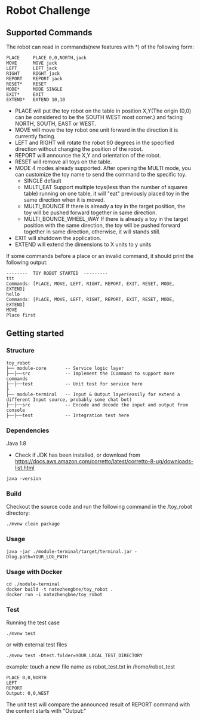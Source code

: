 # Robot Challenge

## Supported Commands

The robot can read in commands(new features with *) of the following form:

```plain
PLACE     PLACE 0,0,NORTH,jack
MOVE      MOVE jack
LEFT      LEFT jack
RIGHT     RIGHT jack
REPORT    REPORT jack
RESET*    RESET
MODE*     MODE SINGLE
EXIT*     EXIT
EXTEND*   EXTEND 10,10
```

- PLACE will put the toy robot on the table in position X,Y(The origin (0,0) can be considered to be the SOUTH WEST most corner.) and facing NORTH, SOUTH, EAST or WEST.
- MOVE will move the toy robot one unit forward in the direction it is currently facing.
- LEFT and RIGHT will rotate the robot 90 degrees in the specified direction without changing the position of the robot.
- REPORT will announce the X,Y and orientation of the robot.
- RESET will remove all toys on the table. 
- MODE 4 modes already supported. After opening the MULTI mode, you can customize the toy name to send the command to the specific toy. 
    * SINGLE default
    * MULTI_EAT Support multiple toys(less than the number of squares table) running on one table, it will "eat" previously placed toy in the same direction when it is moved.
    * MULTI_BOUNCE If there is already a toy in the target position, the toy will be pushed forward together in same direction.
    * MULTI_BOUNCE_WHEEL_WAY If there is already a toy in the target position with the same direction, the toy will be pushed forward together in same direction, otherwise, it will stands still. 
- EXIT will shutdown the application.
- EXTEND will extend the dimensions to X units to y units

If some commands before a place or an invalid command, it should print the following output:
```
--------  TOY ROBOT STARTED  ---------
ttt
Commands: [PLACE, MOVE, LEFT, RIGHT, REPORT, EXIT, RESET, MODE, EXTEND]
hello
Commands: [PLACE, MOVE, LEFT, RIGHT, REPORT, EXIT, RESET, MODE, EXTEND]
MOVE
Place first
```
## Getting started

### Structure
```
toy_robot
├── module-core       -- Service logic layer
├──├──src             -- Implement the ICommand to support more commands
├──├──test            -- Unit test for service here
├
├── module-terminal   -- Input & Output layer(easily for extend a different Input source, probably some chat bot)
├──├──src             -- Encode and decode the input and output from console
├──├──test            -- Integration test here 
```

### Dependencies
Java 1.8
- Check if JDK has been installed, or download from https://docs.aws.amazon.com/corretto/latest/corretto-8-ug/downloads-list.html
```
java -version
```

### Build
Checkout the source code and run the following command in the /toy_robot directory:
```
./mvnw clean package
```
### Usage

```
java -jar ./module-terminal/target/terminal.jar -Dlog.path=YOUR_LOG_PATH
```

### Usage with Docker

```
cd ./module-terminal
docker build -t natezhengbne/toy_robot .
docker run -i natezhengbne/toy_robot
```

### Test
Running the test case 
```
./mvnw test
```
or with external test files
```
./mvnw test -Dtest.folder=YOUR_LOCAL_TEST_DIRECTORY
```
example: touch a new file name as robot_test.txt in /home/robot_test
```
PLACE 0,0,NORTH
LEFT
REPORT
Output: 0,0,WEST
```
The unit test will compare the announced result of REPORT command with the content starts with "Output:" 